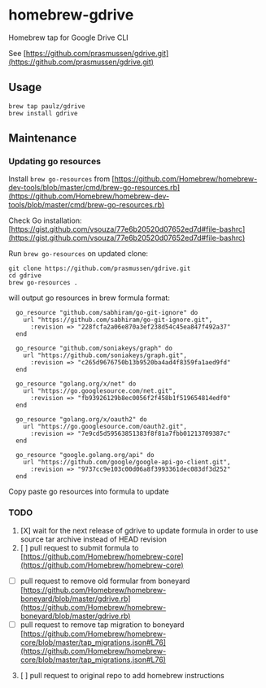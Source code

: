 # homebrew-gdrive
Homebrew tap for Google Drive CLI

See [https://github.com/prasmussen/gdrive.git](https://github.com/prasmussen/gdrive.git)

## Usage
```
brew tap paulz/gdrive
brew install gdrive
```

## Maintenance

### Updating go resources

Install `brew go-resources` from [https://github.com/Homebrew/homebrew-dev-tools/blob/master/cmd/brew-go-resources.rb](https://github.com/Homebrew/homebrew-dev-tools/blob/master/cmd/brew-go-resources.rb)

Check Go installation: [https://gist.github.com/vsouza/77e6b20520d07652ed7d#file-bashrc](https://gist.github.com/vsouza/77e6b20520d07652ed7d#file-bashrc)

Run `brew go-resources` on updated clone:
```
git clone https://github.com/prasmussen/gdrive.git
cd gdrive
brew go-resources .
```
will output go resources in brew formula format:

```
  go_resource "github.com/sabhiram/go-git-ignore" do
    url "https://github.com/sabhiram/go-git-ignore.git",
      :revision => "228fcfa2a06e870a3ef238d54c45ea847f492a37"
  end

  go_resource "github.com/soniakeys/graph" do
    url "https://github.com/soniakeys/graph.git",
      :revision => "c265d9676750b13b9520ba4ad4f8359fa1aed9fd"
  end

  go_resource "golang.org/x/net" do
    url "https://go.googlesource.com/net.git",
      :revision => "fb93926129b8ec0056f2f458b1f519654814edf0"
  end

  go_resource "golang.org/x/oauth2" do
    url "https://go.googlesource.com/oauth2.git",
      :revision => "7e9cd5d59563851383f8f81a7fbb01213709387c"
  end

  go_resource "google.golang.org/api" do
    url "https://github.com/google/google-api-go-client.git",
      :revision => "9737cc9e103c00d06a8f3993361dec083df3d252"
  end
```
Copy paste go resources into formula to update

### TODO
 1. [X] wait for the next release of gdrive to update formula in order to use source tar archive instead of HEAD revision
 2. [ ] pull request to submit formula to [https://github.com/Homebrew/homebrew-core](https://github.com/Homebrew/homebrew-core)
   * [ ] pull request to remove old formular from boneyard [https://github.com/Homebrew/homebrew-boneyard/blob/master/gdrive.rb](https://github.com/Homebrew/homebrew-boneyard/blob/master/gdrive.rb)
   * [ ] pull request to remove tap migration to boneyard [https://github.com/Homebrew/homebrew-core/blob/master/tap_migrations.json#L76](https://github.com/Homebrew/homebrew-core/blob/master/tap_migrations.json#L76)
 3. [ ] pull request to original repo to add homebrew instructions
